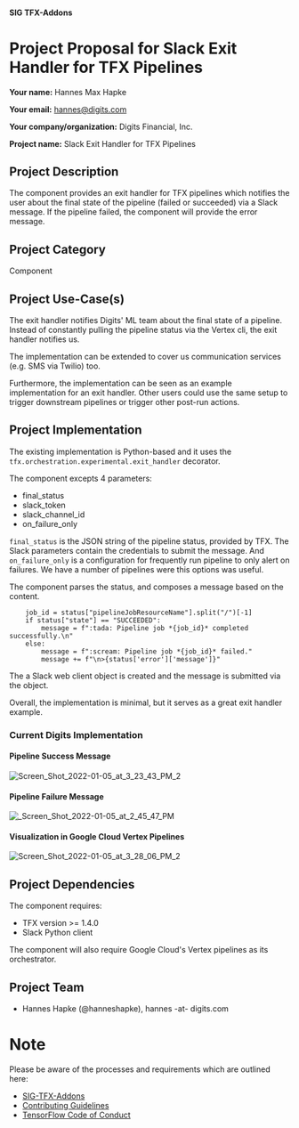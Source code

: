 #### SIG TFX-Addons
# Project Proposal for Slack Exit Handler for TFX Pipelines

**Your name:** Hannes Max Hapke

**Your email:** hannes@digits.com

**Your company/organization:** Digits Financial, Inc.

**Project name:** Slack Exit Handler for TFX Pipelines

## Project Description

The component provides an exit handler for TFX pipelines which notifies the user about the final state of the pipeline (failed or succeeded) via a Slack message. If the pipeline failed, the component will provide the error message.

## Project Category

Component

## Project Use-Case(s)

The exit handler notifies Digits' ML team about the final state of a pipeline. Instead of constantly pulling the pipeline status via the Vertex cli, the exit handler notifies us.

The implementation can be extended to cover us communication services (e.g. SMS via Twilio) too.

Furthermore, the implementation can be seen as an example implementation for an exit handler. Other users could use the same setup to trigger downstream pipelines or trigger other post-run actions.

## Project Implementation

The existing implementation is Python-based and it uses the `tfx.orchestration.experimental.exit_handler` decorator.

The component excepts 4 parameters:
* final_status
* slack_token
* slack_channel_id
* on_failure_only

`final_status` is the JSON string of the pipeline status, provided by TFX. The Slack parameters contain the credentials to submit the message.  And `on_failure_only` is a configuration for frequently run pipeline to only alert on failures. We have a number of pipelines were this options was useful.

The component parses the status, and composes a message based on the content.

```
    job_id = status["pipelineJobResourceName"].split("/")[-1]
    if status["state"] == "SUCCEEDED":
        message = f":tada: Pipeline job *{job_id}* completed successfully.\n"
    else:
        message = f":scream: Pipeline job *{job_id}* failed."
        message += f"\n>{status['error']['message']}"
```

The a Slack web client object is created and the message is submitted via the object.

Overall, the implementation is minimal, but it serves as a great exit handler example.

### Current Digits Implementation

#### Pipeline Success Message
![Screen_Shot_2022-01-05_at_3_23_43_PM_2](https://user-images.githubusercontent.com/1234819/148304418-9232fe68-57a3-4976-bd01-8d3e14bbf00b.png)

#### Pipeline Failure Message
![_Screen_Shot_2022-01-05_at_2_45_47_PM](https://user-images.githubusercontent.com/1234819/148301546-b8ae19e3-ff71-4ec6-9969-06e71672b2e2.png)

#### Visualization in Google Cloud Vertex Pipelines
![Screen_Shot_2022-01-05_at_3_28_06_PM_2](https://user-images.githubusercontent.com/1234819/148304482-22347d1f-fb9c-4744-92ef-1d020c79f2fc.png)


## Project Dependencies

The component requires:
* TFX version >= 1.4.0
* Slack Python client

The component will also require Google Cloud's Vertex pipelines as its orchestrator.

## Project Team

* Hannes Hapke (@hanneshapke), hannes -at- digits.com

# Note

Please be aware of the processes and requirements which are outlined here:

* [SIG-TFX-Addons](https://github.com/tensorflow/tfx-addons)
* [Contributing Guidelines](https://github.com/tensorflow/tfx-addons/blob/main/CONTRIBUTING.md)
* [TensorFlow Code of Conduct](https://github.com/tensorflow/tfx-addons/blob/main/CODE_OF_CONDUCT.md)
